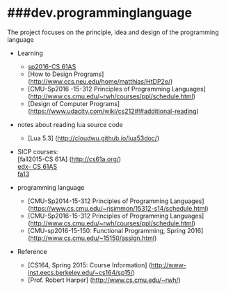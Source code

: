 ###dev.programminglanguage
========
The project focuses on the principle, idea and design of the programming language

* Learning
   - [sp2016-CS 61AS](http://www.cs61as.org/index.html) 
   - [How to Design Programs] (http://www.ccs.neu.edu/home/matthias/HtDP2e/)
   - [CMU-Sp2016 -15-312 Principles of Programming Languages] (http://www.cs.cmu.edu/~rwh/courses/ppl/schedule.html)
   - [Design of Computer Programs] (https://www.udacity.com/wiki/cs212#!#additional-reading)

* notes about reading lua source code
   - [Lua 5.3] (http://cloudwu.github.io/lua53doc/)

* SICP courses:  
   [fall2015-CS 61A] (http://cs61a.org/)  
   [edx- CS 61AS](https://edge.edx.org/courses/course-v1:UCBerkeley+CS61AS+Spring_2015/courseware/59af4a08fc674596ac07d8a1f06ab667/)  
   [fa13](http://www-inst.eecs.berkeley.edu/~cs61a/fa13/)  
   
* programming language
  - [CMU-Sp2014-15-312 Principles of Programming Languages] (https://www.cs.cmu.edu/~rjsimmon/15312-s14/schedule.html)
  - [CMU-Sp2016-15-312 Principles of Programming Languages] (http://www.cs.cmu.edu/~rwh/courses/ppl/schedule.html)
  - [CMU-sp2016-15-150: Functional Programming, Spring 2016] (http://www.cs.cmu.edu/~15150/assign.html)


* Reference  
  - [CS164, Spring 2015: Course Information] (http://www-inst.eecs.berkeley.edu/~cs164/sp15/)
  - [Prof. Robert Harper] (http://www.cs.cmu.edu/~rwh/)
